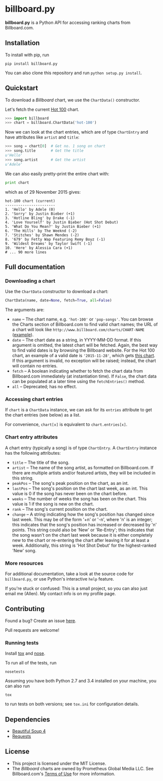 billboard.py
============

**billboard.py** is a Python API for accessing ranking charts from Billboard.com.

Installation
------------

To install with pip, run

```
pip install billboard.py
```

You can also clone this repository and run `python setup.py install`.

Quickstart
----------

To download a *Billboard* chart, we use the `ChartData()` constructor.

Let's fetch the current [Hot 100](http://www.billboard.com/charts/hot-100) chart.

```Python
>>> import billboard
>>> chart = billboard.ChartData('hot-100')
```

Now we can look at the chart entries, which are of type `ChartEntry` and have attributes like `artist` and `title`:

```Python
>>> song = chart[0]  # Get no. 1 song on chart
>>> song.title       # Get the title
u'Hello'
>>> song.artist      # Get the artist
u'Adele'
```

We can also easily pretty-print the entire chart with:

```Python
print chart
```

which as of 29 November 2015 gives:

```
hot-100 chart (current)
-----------------------
1. 'Hello' by Adele (0)
2. 'Sorry' by Justin Bieber (+1)
3. 'Hotline Bling' by Drake (-1)
4. 'Love Yourself' by Justin Bieber (Hot Shot Debut)
5. 'What Do You Mean?' by Justin Bieber (+1)
6. 'The Hills' by The Weeknd (-2)
7. 'Stitches' by Shawn Mendes (-2)
8. '679' by Fetty Wap Featuring Remy Boyz (-1)
9. 'Wildest Dreams' by Taylor Swift (-1)
10. 'Here' by Alessia Cara (+1)
# ... 90 more lines
```

Full documentation
------------------

### Downloading a chart

Use the `ChartData` constructor to download a chart:

```Python
ChartData(name, date=None, fetch=True, all=False)
```

The arguments are:

* `name` &ndash; The chart name, e.g. `'hot-100'` or `'pop-songs'`. You can browse the Charts section of Billboard.com to find valid chart names; the URL of a chart will look like `http://www.billboard.com/charts/CHART-NAME` ([example](http://www.billboard.com/charts/artist-100)).
* `date` &ndash; The chart date as a string, in YYYY-MM-DD format. If this argument is omitted, the latest chart will be fetched. Again, the best way to find valid dates is by browsing the Billboard website. For the Hot 100 chart, an example of a valid date is `'2015-11-28'`, which gets [this chart](http://www.billboard.com/charts/hot-100/2015-11-28). If this argument is invalid, no exception will be raised; instead, the chart will contain no entries.
* `fetch` &ndash; A boolean indicating whether to fetch the chart data from Billboard.com immediately (at instantiation time). If `False`, the chart data can be populated at a later time using the `fetchEntries()` method.
* `all` &ndash; Deprecated; has no effect.

### Accessing chart entries

If `chart` is a `ChartData` instance, we can ask for its `entries` attribute to get the chart entries (see below) as a list.

For convenience, `chart[x]` is equivalent to `chart.entries[x]`.

### Chart entry attributes

A chart entry (typically a song) is of type `ChartEntry`. A `ChartEntry` instance has the following attributes:

* `title` &ndash; The title of the song.
* `artist` &ndash; The name of the song artist, as formatted on Billboard.com. If there are multiple artists and/or featured artists, they will be included in this string.
* `peakPos` &ndash; The song's peak position on the chart, as an int.
* `lastPos` &ndash; The song's position on the chart last week, as an int. This value is 0 if the song has never been on the chart before.
* `weeks` &ndash; The number of weeks the song has been on the chart. This value is 1 if the song is new on the chart.
* `rank` &ndash; The song's current position on the chart.
* `change` &ndash; A string indicating how the song's position has changed since last week. This may be of the form '+n' or '-n', where 'n' is an integer; this indicates that the song's position has increased or decreased by 'n' points. This string could also be 'New' or 'Re-Entry'; this indicates that the song wasn't on the chart last week because it is either completely new to the chart or re-entering the chart after leaving it for at least a week. Additionally, this string is 'Hot Shot Debut' for the highest-ranked 'New' song.

### More resources

For additional documentation, take a look at the source code for `billboard.py`, or use Python's interactive `help` feature.

If you're stuck or confused: This is a small project, so you can also just email me (Allen). My contact info is on my profile page.

Contributing
------------

Found a bug? Create an issue [here](https://github.com/guoguo12/billboard-charts/issues).

Pull requests are welcome!

### Running tests

Install [tox](https://tox.readthedocs.org/en/latest/) and [nose](https://nose.readthedocs.org/en/latest/).

To run all of the tests, run

```
nosetests
```

Assuming you have both Python 2.7 and 3.4 installed on your machine, you can also run

```
tox
```

to run tests on both versions; see `tox.ini` for configuration details.

Dependencies
------------
* [Beautiful Soup 4](http://www.crummy.com/software/BeautifulSoup/)
* [Requests](http://requests.readthedocs.org/en/latest/) 

License
-------

* This project is licensed under the MIT License.
* The *Billboard* charts are owned by Prometheus Global Media LLC. See Billboard.com's [Terms of Use](http://www.billboard.com/terms-of-use) for more information.
